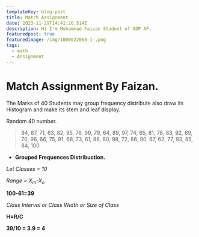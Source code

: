 ```yaml
---
templateKey: blog-post
title: Match Assignment
date: 2023-11-29T14:41:20.514Z
description: Hi I'm Muhammad Faizan Student of ADP AF.
featuredpost: true
featuredimage: /img/1000022068-1-.png
tags:
  - math
  - Assignment
---
```

# Match Assignment By Faizan.

The Marks of 40 Students may group frequency distribute also draw its Histogram and make its stem and leaf display.

R﻿andom 40 number.

> 94, 87, 71, 63, 82, 95, 76, 99, 79, 64, 89, 97, 74, 65, 81, 78, 83, 92, 69, 70, 96, 66, 75, 91, 68, 73, 61, 88, 80, 98, 72, 86, 90, 67, 62, 77, 93, 85, 84, 100

* **G﻿rouped Frequences Distribuction.**

*L﻿et Classes = 10*

*R﻿ange = X<sub>m</sub>-X<sub>o</sub>*

**1﻿00-61=39**

*C﻿lass Interval or Class Width or Size of Class*

**H﻿=R/C** 

**3﻿9/10 = 3.9 = 4**